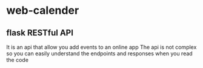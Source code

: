 # web-calender

## flask RESTful API

It is an api that allow you add events to an online app
The api is not complex so you can easily understand the endpoints and responses when you read the code
